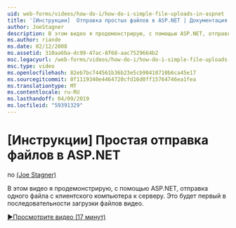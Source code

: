 ```yaml
---
uid: web-forms/videos/how-do-i/how-do-i-simple-file-uploads-in-aspnet
title: '[Инструкции]  Отправка простых файлов в ASP.NET | Документация Майкрософт'
author: JoeStagner
description: В этом видео я продемонстрирую, с помощью ASP.NET, отправка одного файла с клиентского компьютера к серверу. Это будет первая в серии отправки...
ms.author: riande
ms.date: 02/12/2008
ms.assetid: 310aa6ba-dc99-47ac-8f68-aac7529664b2
msc.legacyurl: /web-forms/videos/how-do-i/how-do-i-simple-file-uploads-in-aspnet
msc.type: video
ms.openlocfilehash: 82eb7bc744561b36b23e5cb90410710b6ca45e17
ms.sourcegitcommit: 0f1119340e4464720cfd16d0ff15764746ea1fea
ms.translationtype: MT
ms.contentlocale: ru-RU
ms.lasthandoff: 04/09/2019
ms.locfileid: "59391329"
---
```

# <a name="how-do-i--simple-file-uploads-in-aspnet"></a>[Инструкции]  Простая отправка файлов в ASP.NET

по [(Joe Stagner)](https://github.com/JoeStagner)

В этом видео я продемонстрирую, с помощью ASP.NET, отправка одного файла с клиентского компьютера к серверу. Это будет первый в последовательности загрузки файлов видео.

[&#9654;Просмотрите видео (17 минут)](https://channel9.msdn.com/Blogs/ASP-NET-Site-Videos/how-do-i-simple-file-uploads-in-aspnet)
